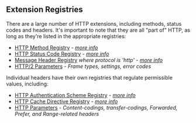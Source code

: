 
## Extension Registries

There are a large number of HTTP extensions, including methods, status codes and headers. It's important to note that they are all "part of" HTTP, as long as they're listed in the appropriate registries:

* [HTTP Method Registry](http://www.iana.org/assignments/http-methods/) - _[more info](/specs/rfc7231.html#method.registry)_
* [HTTP Status Code Registry](http://www.iana.org/assignments/http-status-codes/) - _[more info](/specs/rfc7231.html#status.code.registry)_
* [Message Header Registry](http://www.iana.org/assignments/message-headers/) *where protocol is 'http'* - _[more info](https://www.rfc-editor.org/rfc/rfc3864.html)_
* [HTTP/2 Parameters](http://www.iana.org/assignments/http2-parameters/http2-parameters.xhtml) - *Frame types, settings, error codes*

Individual headers have their own registries that regulate permissible values, including:

* [HTTP Authentication Scheme Registry](http://www.iana.org/assignments/http-authschemes/) - _[more info](/specs/rfc7235.html#authentication.scheme.registry)_
* [HTTP Cache Directive Registry](http://www.iana.org/assignments/http-cache-directives/) - _[more info](/specs/rfc7234.html#cache.directive.registry)_
* [HTTP Parameters](http://www.iana.org/assignments/http-parameters/) - *Content-codings, transfer-codings, Forwarded, Prefer, and Range-related headers*
